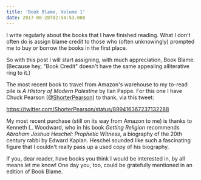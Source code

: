 ```yaml
---
title: 'Book Blame, Volume 1'
date: 2017-08-28T02:54:53.000
---
```


I write regularly about the books that I have finished reading. What I don't often do is assign blame credit to those who (often unknowingly) prompted me to buy or borrow the books in the first place.

So with this post I will start assigning, with much appreciation, Book Blame. (Because hey, "Book Credit" doesn't have the same appealing alliterative ring to it.)

The most recent book to travel from Amazon's warehouse to my to-read pile is _A History of Modern Palestine_ by Ilan Pappe. For this one I have Chuck Pearson ([@ShorterPearson](https://twitter.com/shorterpearson)) to thank, via this tweet:

https://twitter.com/ShorterPearson/status/899416367237132288

My most recent purchase (still on its way from Amazon to me) is thanks to Kenneth L. Woodward, who in his book _Getting Religion_ recommends _Abraham Joshua Heschel: Prophetic Witness_, a biography of the 20th century rabbi by Edward Kaplan. Heschel sounded like such a fascinating figure that I couldn't really pass up a used copy of his biography.

If you, dear reader, have books you think I would be interested in, by all means let me know! One day you, too, could be gratefully mentioned in an edition of Book Blame.
